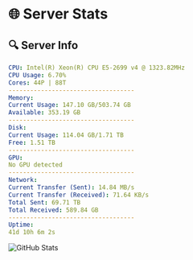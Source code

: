 # 🌐 Server Stats
## 🔍 Server Info
```yaml
CPU: Intel(R) Xeon(R) CPU E5-2699 v4 @ 1323.82MHz
CPU Usage: 6.70%
Cores: 44P | 88T
-----------------------------------
Memory:
Current Usage: 147.10 GB/503.74 GB
Available: 353.19 GB
-----------------------------------
Disk:
Current Usage: 114.04 GB/1.71 TB
Free: 1.51 TB
-----------------------------------
GPU:
No GPU detected
-----------------------------------
Network:
Current Transfer (Sent): 14.84 MB/s
Current Transfer (Received): 71.64 KB/s
Total Sent: 69.71 TB
Total Received: 589.84 GB
-----------------------------------
Uptime:
41d 10h 6m 2s
```
![GitHub Stats](https://img.shields.io/badge/Updated-2025-04-18_07:28:51-blue)